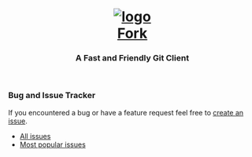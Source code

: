 <div align="center">

# [![logo](https://avatars1.githubusercontent.com/u/22393631?v=3&s=200)<br/>Fork](https://fork.dev)

### A Fast and Friendly Git Client

 
</div>

### Bug and Issue Tracker
If you encountered a bug or have a feature request feel free to [create an issue](https://github.com/ForkIssues/Tracker/issues/new).

* [All issues](https://github.com/ForkIssues/Tracker/issues)
* [Most popular issues](https://github.com/ForkIssues/Tracker/issues?q=is%3Aissue+is%3Aopen+sort%3Areactions-%2B1-desc)
